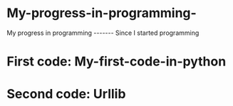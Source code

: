 # My-progress-in-programming-
My progress in programming ------- Since I started programming

# First code: My-first-code-in-python

# Second code: Urllib


